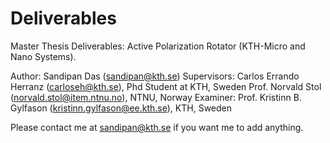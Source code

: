 # Deliverables
Master Thesis Deliverables: Active Polarization Rotator (KTH-Micro and Nano Systems).

Author: Sandipan Das (sandipan@kth.se)
Supervisors: Carlos Errando Herranz (carloseh@kth.se), Phd Student at KTH, Sweden
             Prof. Norvald Stol (norvald.stol@item.ntnu.no), NTNU, Norway
             Examiner:  Prof. Kristinn B. Gylfason (kristinn.gylfason@ee.kth.se), KTH, Sweden

Please contact me at sandipan@kth.se if you want me to add anything.
